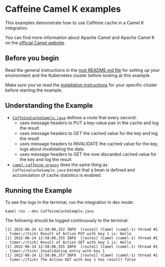 # Caffeine Camel K examples

This examples demonstrate how to use Caffeine cache in a Camel K integration.

You can find more information about Apache Camel and Apache Camel K on the [official Camel website](https://camel.apache.org).

## Before you begin

Read the general instructions in the [root README.md file](/README.md) for setting up your environment and the Kubernetes cluster before looking at this example.

Make sure you've read the [installation instructions](https://camel.apache.org/camel-k/latest/installation/installation.html) for your specific
cluster before starting the example.

## Understanding the Example

- [`CaffeineCacheSample.java`](./CaffeineCacheSample.java) defines a route that every second:
    - uses message headers to PUT a key-value pair in the cache and log the result
    - uses message headers to GET the cached value for the key and log the result
    - uses message headers to INVALIDATE the cached value for the key, logs about invalidating the data
    - uses message headers to GET the now discarded cached value for the key and log the result
- [`camel-caffeine.groovy`](./camel-caffeine.groovy) does the same thing as `CaffeineCacheSample.java` except that a bean is defined and accumulation of cache statistics is enabled.

## Running the Example
To see the logs in the terminal, run the integration in dev mode:
```
kamel run --dev CaffeineCacheSample.java
```

The following should be logged continuously to the terminal:
```console
[1] 2022-06-24 12:58:06,352 INFO  [route1] (Camel (camel-1) thread #1 - timer://tick) Result of Action PUT with key 1 is: Hello
[1] 2022-06-24 12:58:06,355 INFO  [route1] (Camel (camel-1) thread #1 - timer://tick) Result of Action GET with key 1 is: Hello
[1] 2022-06-24 12:58:06,355 INFO  [route1] (Camel (camel-1) thread #1 - timer://tick) Invalidating entry with key 1
[1] 2022-06-24 12:58:06,357 INFO  [route1] (Camel (camel-1) thread #1 - timer://tick) The Action GET with key 1 has result? false
```